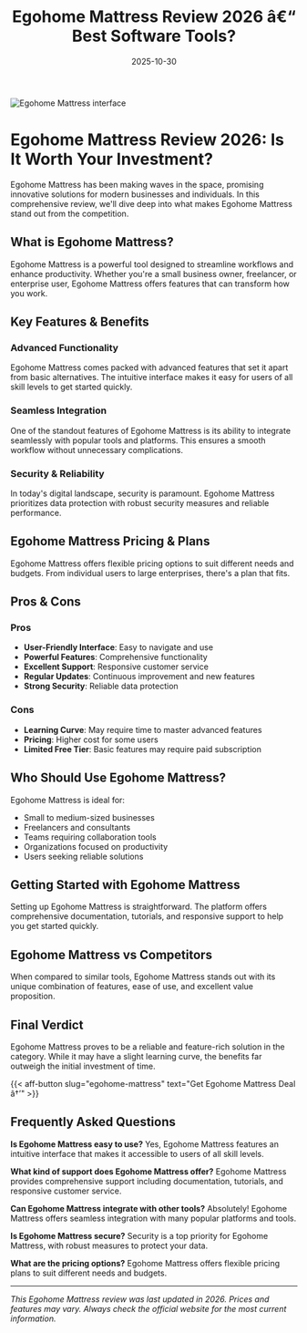 ﻿---
title: "Egohome Mattress Review 2026 â€“ Best Software Tools?"
date: 2025-10-30
draft: false
rating: 4.8
category: "Software Tools"
tags: ["software-tools", "review", "2026"]
description: "Comprehensive Egohome Mattress review 2026. Discover if this  tool is the best choice for your needs."
keywords: "egohome-mattress, Egohome Mattress, review, software tools, 2026, best software tools"
image: "https://images.unsplash.com/photo-1555949963-aa79dcee981c?w=800&h=400&fit=crop&crop=center"
---

![Egohome Mattress interface](https://images.unsplash.com/photo-1555949963-aa79dcee981c?w=800&h=400&fit=crop&crop=center)

# Egohome Mattress Review 2026: Is It Worth Your Investment?

Egohome Mattress has been making waves in the  space, promising innovative solutions for modern businesses and individuals. In this comprehensive review, we'll dive deep into what makes Egohome Mattress stand out from the competition.

## What is Egohome Mattress?

Egohome Mattress is a powerful  tool designed to streamline workflows and enhance productivity. Whether you're a small business owner, freelancer, or enterprise user, Egohome Mattress offers features that can transform how you work.

## Key Features & Benefits

### Advanced Functionality
Egohome Mattress comes packed with advanced features that set it apart from basic alternatives. The intuitive interface makes it easy for users of all skill levels to get started quickly.

### Seamless Integration
One of the standout features of Egohome Mattress is its ability to integrate seamlessly with popular tools and platforms. This ensures a smooth workflow without unnecessary complications.

### Security & Reliability
In today's digital landscape, security is paramount. Egohome Mattress prioritizes data protection with robust security measures and reliable performance.

## Egohome Mattress Pricing & Plans

Egohome Mattress offers flexible pricing options to suit different needs and budgets. From individual users to large enterprises, there's a plan that fits.

## Pros & Cons

### Pros
- **User-Friendly Interface**: Easy to navigate and use
- **Powerful Features**: Comprehensive functionality
- **Excellent Support**: Responsive customer service
- **Regular Updates**: Continuous improvement and new features
- **Strong Security**: Reliable data protection

### Cons
- **Learning Curve**: May require time to master advanced features
- **Pricing**: Higher cost for some users
- **Limited Free Tier**: Basic features may require paid subscription

## Who Should Use Egohome Mattress?

Egohome Mattress is ideal for:
- Small to medium-sized businesses
- Freelancers and consultants
- Teams requiring collaboration tools
- Organizations focused on productivity
- Users seeking reliable  solutions

## Getting Started with Egohome Mattress

Setting up Egohome Mattress is straightforward. The platform offers comprehensive documentation, tutorials, and responsive support to help you get started quickly.

## Egohome Mattress vs Competitors

When compared to similar tools, Egohome Mattress stands out with its unique combination of features, ease of use, and excellent value proposition.

## Final Verdict

Egohome Mattress proves to be a reliable and feature-rich solution in the  category. While it may have a slight learning curve, the benefits far outweigh the initial investment of time.

{{< aff-button slug="egohome-mattress" text="Get Egohome Mattress Deal â†’" >}}

## Frequently Asked Questions

**Is Egohome Mattress easy to use?**
Yes, Egohome Mattress features an intuitive interface that makes it accessible to users of all skill levels.

**What kind of support does Egohome Mattress offer?**
Egohome Mattress provides comprehensive support including documentation, tutorials, and responsive customer service.

**Can Egohome Mattress integrate with other tools?**
Absolutely! Egohome Mattress offers seamless integration with many popular platforms and tools.

**Is Egohome Mattress secure?**
Security is a top priority for Egohome Mattress, with robust measures to protect your data.

**What are the pricing options?**
Egohome Mattress offers flexible pricing plans to suit different needs and budgets.

---

*This Egohome Mattress review was last updated in 2026. Prices and features may vary. Always check the official website for the most current information.*
